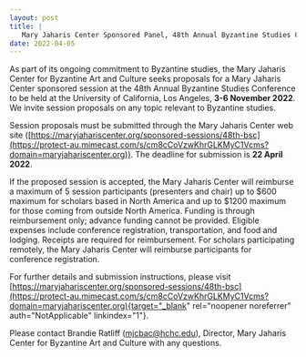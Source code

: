 ```yaml
---
layout: post
title: |
   Mary Jaharis Center Sponsored Panel, 48th Annual Byzantine Studies Conference
date: 2022-04-05
---
```


As part of its ongoing commitment to Byzantine studies, the Mary Jaharis
Center for Byzantine Art and Culture seeks proposals for a Mary Jaharis
Center sponsored session at the 48th Annual Byzantine Studies Conference
to be held at the University of California, Los Angeles, **3-6 November
2022**. We invite session proposals on any topic relevant to Byzantine
studies.


Session proposals must be submitted through the Mary Jaharis
Center web site
([https://maryjahariscenter.org/sponsored-sessions/48th-bsc](https://protect-au.mimecast.com/s/cm8cCoVzwKhrGLKMyC1Vcms?domain=maryjahariscenter.org)). The
deadline for submission is **22 April 2022**.

If the proposed
session is accepted, the Mary Jaharis Center will reimburse a maximum of
5 session participants (presenters and chair) up to $600 maximum for
scholars based in North America and up to $1200 maximum for those
coming from outside North America. Funding is through reimbursement
only; advance funding cannot be provided. Eligible expenses include
conference registration, transportation, and food and lodging. Receipts
are required for reimbursement. For scholars participating remotely, the
Mary Jaharis Center will reimburse participants for conference
registration.

For further details and submission
instructions, please visit
[https://maryjahariscenter.org/sponsored-sessions/48th-bsc](https://protect-au.mimecast.com/s/cm8cCoVzwKhrGLKMyC1Vcms?domain=maryjahariscenter.org){target="_blank"
rel="noopener noreferrer" auth="NotApplicable"
linkindex="1"}.

Please contact Brandie Ratliff
([mjcbac@hchc.edu](mailto:mjcbac@hchc.edu)),
Director, Mary Jaharis Center for Byzantine Art and Culture with any
questions.
